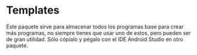 # Templates
Éste paquete sirve para almacenar todos los programas base para crear más programas, no siempre tienes que usar uno de estos, pero pueden ser de gran utilidad.
Sólo cópialo y pégalo con el IDE Android Studio en otro paquete.